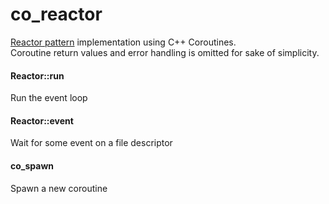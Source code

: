 # co_reactor

[Reactor pattern](https://en.wikipedia.org/wiki/Reactor_pattern) implementation using C++ Coroutines.  
Coroutine return values and error handling is omitted for sake of simplicity.

#### Reactor::run
Run the event loop

#### Reactor::event
Wait for some event on a file descriptor

#### co_spawn
Spawn a new coroutine
